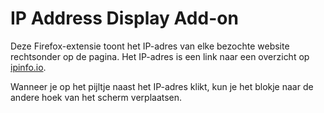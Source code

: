 # IP Address Display Add-on

Deze Firefox-extensie toont het IP-adres van elke bezochte website rechtsonder op de pagina. Het IP-adres is een link naar een overzicht op [ipinfo.io](https://ipinfo.io).

Wanneer je op het pijltje naast het IP-adres klikt, kun je het blokje naar de andere hoek van het scherm verplaatsen.
